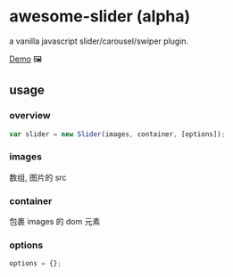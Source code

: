 # awesome-slider (alpha)

a vanilla javascript slider/carousel/swiper plugin.

[Demo](https://metxnbr.github.io/doc/docs/awesome-slider-demo/) 🖼

## usage

### overview

```js
var slider = new Slider(images, container, [options]);
```

### images

数组, 图片的 src

### container

包裹 images 的 dom 元素

### options

```js
options = {};
```
